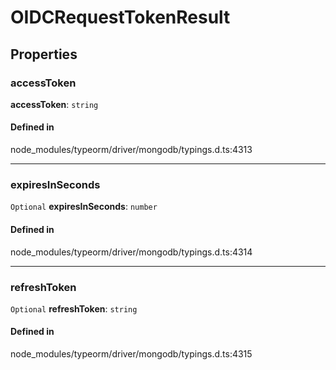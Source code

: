 # OIDCRequestTokenResult

## Properties

### accessToken

 **accessToken**: `string`

#### Defined in

node_modules/typeorm/driver/mongodb/typings.d.ts:4313

___

### expiresInSeconds

 `Optional` **expiresInSeconds**: `number`

#### Defined in

node_modules/typeorm/driver/mongodb/typings.d.ts:4314

___

### refreshToken

 `Optional` **refreshToken**: `string`

#### Defined in

node_modules/typeorm/driver/mongodb/typings.d.ts:4315
